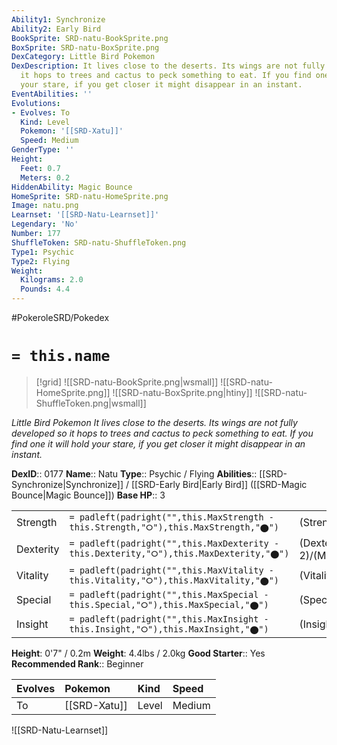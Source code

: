 ```yaml
---
Ability1: Synchronize
Ability2: Early Bird
BookSprite: SRD-natu-BookSprite.png
BoxSprite: SRD-natu-BoxSprite.png
DexCategory: Little Bird Pokemon
DexDescription: It lives close to the deserts. Its wings are not fully developed so
  it hops to trees and cactus to peck something to eat. If you find one it will hold
  your stare, if you get closer it might disappear in an instant.
EventAbilities: ''
Evolutions:
- Evolves: To
  Kind: Level
  Pokemon: '[[SRD-Xatu]]'
  Speed: Medium
GenderType: ''
Height:
  Feet: 0.7
  Meters: 0.2
HiddenAbility: Magic Bounce
HomeSprite: SRD-natu-HomeSprite.png
Image: natu.png
Learnset: '[[SRD-Natu-Learnset]]'
Legendary: 'No'
Number: 177
ShuffleToken: SRD-natu-ShuffleToken.png
Type1: Psychic
Type2: Flying
Weight:
  Kilograms: 2.0
  Pounds: 4.4
---
```


#PokeroleSRD/Pokedex

# `= this.name`

> [!grid]
> ![[SRD-natu-BookSprite.png|wsmall]]
> ![[SRD-natu-HomeSprite.png]]
> ![[SRD-natu-BoxSprite.png|htiny]]
> ![[SRD-natu-ShuffleToken.png|wsmall]]


*Little Bird Pokemon*
*It lives close to the deserts. Its wings are not fully developed so it hops to trees and cactus to peck something to eat. If you find one it will hold your stare, if you get closer it might disappear in an instant.*

**DexID**:: 0177
**Name**:: Natu
**Type**:: Psychic / Flying
**Abilities**:: [[SRD-Synchronize|Synchronize]] / [[SRD-Early Bird|Early Bird]] ([[SRD-Magic Bounce|Magic Bounce]])
**Base HP**:: 3

|           |                                                                                        |                                          |
| --------- | -------------------------------------------------------------------------------------- | ---------------------------------------- |
| Strength  | `= padleft(padright("",this.MaxStrength - this.Strength,"⭘"),this.MaxStrength,"⬤")`    | (Strength::2)/(MaxStrength::4)   |
| Dexterity | `= padleft(padright("",this.MaxDexterity - this.Dexterity,"⭘"),this.MaxDexterity,"⬤")` | (Dexterity:: 2)/(MaxDexterity::5) |
| Vitality  | `= padleft(padright("",this.MaxVitality - this.Vitality,"⭘"),this.MaxVitality,"⬤")`    | (Vitality::2)/(MaxVitality::4)   |
| Special   | `= padleft(padright("",this.MaxSpecial - this.Special,"⭘"),this.MaxSpecial,"⬤")`       | (Special::2)/(MaxSpecial::5)     |
| Insight   | `= padleft(padright("",this.MaxInsight - this.Insight,"⭘"),this.MaxInsight,"⬤")`       | (Insight::2)/(MaxInsight::4)     |

**Height**: 0'7" / 0.2m
**Weight**: 4.4lbs / 2.0kg
**Good Starter**:: Yes
**Recommended Rank**:: Beginner

| Evolves   | Pokemon      | Kind   | Speed   |
|:----------|:-------------|:-------|:--------|
| To        | [[SRD-Xatu]] | Level  | Medium  |

![[SRD-Natu-Learnset]]